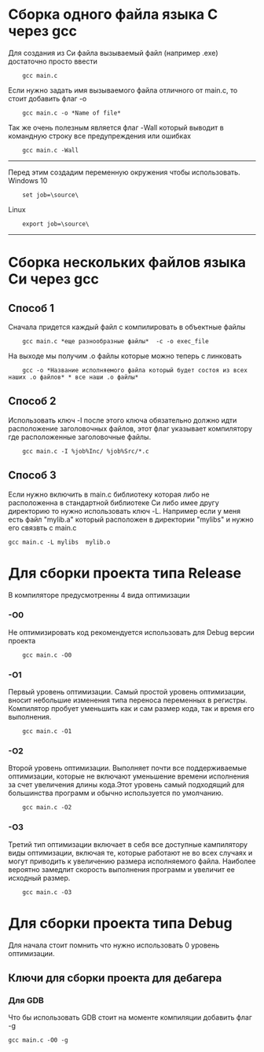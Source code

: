 # Сборка одного файла языка C через gcc 


 Для создания из Си файла вызываемый файл (например .exe) достаточно просто ввести
```
    gcc main.c 
```


Если нужно задать имя вызываемого файла отличного от main.c, то стоит добавить флаг -o

```
    gcc main.c -o *Name of file*
```

Так же очень полезным является флаг -Wall
который выводит в командную строку все предупреждения или ошибках
```
    gcc main.c -Wall
```

---
Перед этим создадим переменную окружения чтобы использовать.
Windows 10
```
    set job=\source\
```

Linux
```
    export job=\source\
```


---

# Сборка нескольких файлов языка Си через gcc
## Способ 1
Сначала придется каждый файл с компилировать в объектные файлы

```
    gcc main.c *еще разнообразные файлы*  -c -o exec_file
```

На выходе мы получим .o файлы которые можно теперь с линковать
```
    gcc -o *Название исполняемого файла который будет состоя из всех наших .o файлов* * все наши .o файлы* 
```
## Способ 2
Использовать ключ -I после этого ключа обязательно должно идти расположение заголовочных файлов, этот флаг указывает компилятору где расположенные заголовочные файлы.


```
    gcc main.c -I %job%Inc/ %job%Src/*.c
```

## Способ 3 
Если нужно включить в main.c библиотеку которая либо не расположенна в стандартной библиотеке Си либо имее другу директорию то нужно использовать ключ -L.
Например если у меня есть файл "mylib.a" который расположен в директории "mylibs" и нужно его связвть с main.c 
```
gcc main.c -L mylibs  mylib.o
```



# Для сборки проекта типа Release 

В компиляторе предусмотренны 4 вида оптимизации 

### -O0
Не оптимизировать код рекомендуется использовать для Debug версии проекта 
```
    gcc main.c -O0
```

### -O1
Первый  уровень оптимизации.
Самый простой уровень оптимизации, вносит небольшие изменения типа переноса переменных в регистры.
Компилятор пробует уменьшить как и сам размер кода, так и время его выполнения.
```
    gcc main.c -O1
```

### -O2
Второй уровень оптимизации.
Выполняет почти все поддерживаемые оптимизации, которые не включают уменьшение времени исполнения за счет увеличения длины кода.Этот уровень самый подходящий для большинства программ и обычно используется по умолчанию.
```
    gcc main.c -O2
```


### -O3
Третий тип оптимизации включает в себя все доступные кампилятору виды оптимизации, включая те, которые работают не во всех случаях и могут приводить к увеличению размера исполняемого файла.
Наиболее вероятно замедлит скорость выполнения программ и увеличит ее исходный размер.
```
    gcc main.c -O3
```

# Для сборки проекта типа Debug

Для начала стоит помнить что нужно использовать 0 уровень оптимизации.

## Ключи для сборки проекта для дебагера
### Для GDB
Что бы использовать GDB стоит на моменте компиляции добавить флаг -g 
```
gcc main.c -O0 -g 
```


